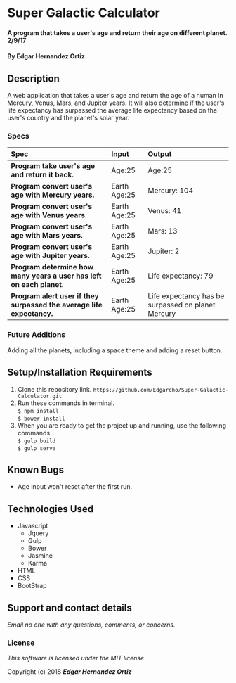 # Super Galactic Calculator

#### A program that takes a user's age and return their age on different planet. 2/9/17

#### By **Edgar Hernandez Ortiz**

## Description
A web application that takes a user's age and return the age of a human in Mercury, Venus, Mars, and Jupiter years. It will also determine if the user's life expectancy has surpassed the average life expectancy based on the user's country and the planet's solar year.

### Specs
| Spec | Input | Output |
| :-------------     | :------------- | :------------- |
| **Program take user's age and return it back.** |Age:25|Age:25|
| **Program convert user's age with Mercury years.**|Earth Age:25| Mercury: 104|
| **Program convert user's age with Venus years.**|Earth Age:25| Venus: 41|
| **Program convert user's age with Mars years.**|Earth Age:25| Mars: 13|
| **Program convert user's age with Jupiter years.**|Earth Age:25| Jupiter: 2|
| **Program determine how many years a user has left on each planet.**|Earth Age:25|Life expectancy: 79|
| **Program alert user if they surpassed the average life expectancy.**|Earth Age:25|Life expectancy has be surpassed on planet Mercury|

### Future Additions
Adding all the planets, including a space theme and adding a reset button.

## Setup/Installation Requirements

1. Clone this repository link.
`https://github.com/Edgarcho/Super-Galactic-Calculator.git`
2. Run these commands in terminal.<br>`$ npm install` <br> `$ bower install`
3. When you are ready to get the project up and running, use the following commands.<br>`$ gulp build` <br> `$ gulp serve`

## Known Bugs
* Age input won't reset after the first run.

## Technologies Used
* Javascript
  * Jquery
  * Gulp
  * Bower
  * Jasmine
  * Karma     
 * HTML
 * CSS
 * BootStrap

## Support and contact details

_Email no one with any questions, comments, or concerns._

### License

*This software is licensed under the MIT license*

Copyright (c) 2018 **_Edgar Hernandez Ortiz_**
